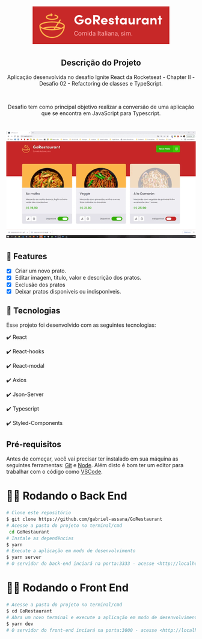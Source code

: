 <h1 align="center">
  <img src="./src/assets/gorestaurant.png" height="100px" alt="GoRestaurant"/>
</h1>

<h2 align="center" >Descrição do Projeto</h2>
<p align="center">
 Aplicação desenvolvida no desafio Ignite React da Rocketseat - Chapter II - Desafio 02 - Refactoring de classes e TypeScript.
</p>
</br>
<p align="center">
  Desafio tem como principal objetivo realizar a conversão de uma aplicação que se encontra em JavaScript para Typescript.
</p>  

<h1 align="center">
  <img alt="logo" title="#logo" src="./src/assets/gorestaurant.gif" />
</h1>

## 🔎 Features

- [x] Criar um novo prato.
- [x] Editar imagem, titulo, valor e descrição dos pratos.
- [x] Exclusão dos pratos
- [x] Deixar pratos disponiveis ou indisponiveis.

## :rocket: Tecnologias

Esse projeto foi desenvolvido com as seguintes tecnologias:

✔️ React

✔️ React-hooks

✔️ React-modal

✔️ Axios

✔️ Json-Server

✔️ Typescript

✔️ Styled-Components


<h2>Pré-requisitos</h2>

Antes de começar, você vai precisar ter instalado em sua máquina as seguintes ferramentas:
[Git](https://git-scm.com) e [Node](https://nodejs.org/pt-br/).
Além disto é bom ter um editor para trabalhar com o código como [VSCode](https://code.visualstudio.com/).



# 👨‍💻 Rodando o Back End

```bash
# Clone este repositório
$ git clone https://github.com/gabriel-assana/GoRestaurant
# Acesse a pasta do projeto no terminal/cmd
 cd GoRestaurant
# Instale as dependências
$ yarn
# Execute a aplicação em modo de desenvolvimento
$ yarn server
# O servidor do back-end inciará na porta:3333 - acesse <http://localhost:3333>
```

# 👨‍💻 Rodando o Front End

```bash
# Acesse a pasta do projeto no terminal/cmd
$ cd GoRestaurant
# Abra um novo terminal e execute a aplicação em modo de desenvolvimento
$ yarn dev
# O servidor do front-end inciará na porta:3000 - acesse <http://localhost:3000>
